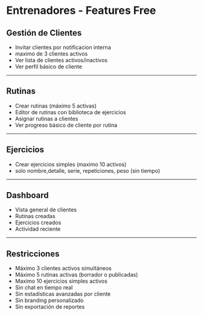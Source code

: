 # Entrenadores - Features Free


## Gestión de Clientes
- Invitar clientes por notificacion interna 
- maximo de 3 clientes activos 
- Ver lista de clientes activos/inactivos
- Ver perfil básico de cliente 

---

## Rutinas

- Crear rutinas (máximo 5 activas)
- Editor de rutinas con biblioteca de ejercicios
- Asignar rutinas a clientes
- Ver progreso básico de cliente por rutina

---

## Ejercicios
- Crear ejercicios simples (maximo 10 activos)
- solo nombre,detalle, serie, repeticiones, peso (sin tiempo)

---

## Dashboard

- Vista general de clientes
- Rutinas creadas 
- Ejercicios creados
- Actividad reciente

---

## Restricciones

- Máximo 3 clientes activos simultáneos
- Máximo 5 rutinas activas (borrador o publicadas)
- Maximo 10 ejercicios simples  activos
- Sin chat en tiempo real
- Sin estadísticas avanzadas por cliente
- Sin branding personalizado
- Sin exportación de reportes